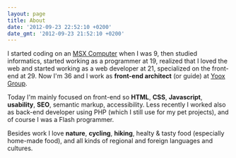 ```yaml
---
layout: page
title: About
date: '2012-09-23 22:52:10 +0200'
date_gmt: '2012-09-23 21:52:10 +0200'
---
```

I started coding on an [MSX Computer](http://en.wikipedia.org/wiki/MSX) when I was 9, then studied informatics, started working as a programmer at 19, realized that I loved the web and started working as a web developer at 21, specialized on the front-end at 29. Now I'm 36 and I work as **front-end architect** (or guide) at [Yoox Group](http://www.yooxgroup.com).

Today I'm mainly focused on front-end so **HTML**, **CSS**, **Javascript**, **usability**, **SEO**, semantic markup, accessibility. Less recently I worked also as back-end developer using PHP (which I still use for my pet projects), and of course I was a Flash programmer.

Besides work I love **nature**, **cycling**, **hiking**, healty & tasty food (especially home-made food), and all kinds of regional and foreign languages and cultures.